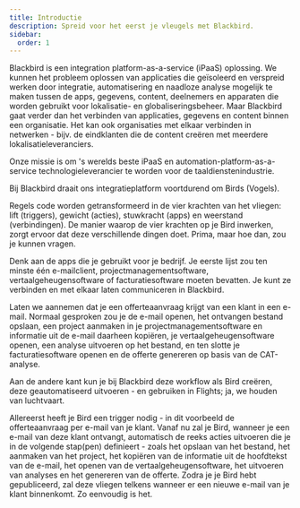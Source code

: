 ```yaml
---
title: Introductie
description: Spreid voor het eerst je vleugels met Blackbird.
sidebar:
  order: 1
---
```


Blackbird is een integration platform-as-a-service (iPaaS) oplossing.
We kunnen het probleem oplossen van applicaties die geïsoleerd en verspreid werken door integratie, automatisering en naadloze analyse mogelijk te maken tussen de apps, gegevens, content, deelnemers en apparaten die worden gebruikt voor lokalisatie- en globaliseringsbeheer. Maar Blackbird gaat verder dan het verbinden van applicaties, gegevens en content binnen een organisatie. Het kan ook organisaties met elkaar verbinden in netwerken - bijv. de eindklanten die de content creëren met meerdere lokalisatieleveranciers.​

Onze missie is om 's werelds beste iPaaS en automation-platform-as-a-service technologieleverancier te worden voor de taaldienstenindustrie.

Bij Blackbird draait ons integratieplatform voortdurend om Birds (Vogels).

Regels code worden getransformeerd in de vier krachten van het vliegen: lift (triggers), gewicht (acties), stuwkracht (apps) en weerstand (verbindingen). De manier waarop de vier krachten op je Bird inwerken, zorgt ervoor dat deze verschillende dingen doet. Prima, maar hoe dan, zou je kunnen vragen.

Denk aan de apps die je gebruikt voor je bedrijf. Je eerste lijst zou ten minste één e-mailclient, projectmanagementsoftware, vertaalgeheugensoftware of facturatiesoftware moeten bevatten. Je kunt ze verbinden en met elkaar laten communiceren in Blackbird.

Laten we aannemen dat je een offerteaanvraag krijgt van een klant in een e-mail. Normaal gesproken zou je de e-mail openen, het ontvangen bestand opslaan, een project aanmaken in je projectmanagementsoftware en informatie uit de e-mail daarheen kopiëren, je vertaalgeheugensoftware openen, een analyse uitvoeren op het bestand, en ten slotte je facturatiesoftware openen en de offerte genereren op basis van de CAT-analyse.

Aan de andere kant kun je bij Blackbird deze workflow als Bird creëren, deze geautomatiseerd uitvoeren - en gebruiken in Flights; ja, we houden van luchtvaart.

Allereerst heeft je Bird een trigger nodig - in dit voorbeeld de offerteaanvraag per e-mail van je klant. Vanaf nu zal je Bird, wanneer je een e-mail van deze klant ontvangt, automatisch de reeks acties uitvoeren die je in de volgende stap(pen) definieert - zoals het opslaan van het bestand, het aanmaken van het project, het kopiëren van de informatie uit de hoofdtekst van de e-mail, het openen van de vertaalgeheugensoftware, het uitvoeren van analyses en het genereren van de offerte. Zodra je je Bird hebt gepubliceerd, zal deze vliegen telkens wanneer er een nieuwe e-mail van je klant binnenkomt. Zo eenvoudig is het.